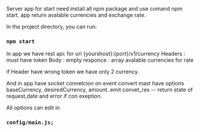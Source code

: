 Server app for start need install all npm package and use comand npm start.
app return avalable currencies and exchange rate.

In the project directory, you can run:

### `npm start`

In app we have rest api: 
for url {yourshost}:{port}/v1/currency
    Headers : must have token
    Body : empty
    responce : array avalable currencies for rate

if Header have wrong token we have only 2 currency.
    
And in app have socket connetcion 
    on event convert mast have options baseCurrency, desiredCurrency, amount.
    emit convet_res -- return state of request,date and error if con exeption.

All options can edit in  

### `config/main.js;`



